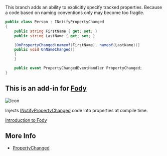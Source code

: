 This branch adds an ability to explicitly specify tracked properties.
Because a code based on naming conventions only may become too fragile.

```cs
public class Person : INotifyPropertyChanged
{
    public string FirstName { get; set; }
    public string LastName { get; set; }

    [OnPropertyChanged(nameof(FirstName), nameof(LastName))]
    public void OnNameChanged()
    {
    }

    public event PropertyChangedEventHandler PropertyChanged;
}
```

## This is an add-in for [Fody](https://github.com/Fody/Fody/) 

![Icon](https://raw.github.com/Fody/PropertyChanged/master/Icons/package_icon.png)

Injects [INotifyPropertyChanged](http://msdn.microsoft.com/en-us/library/system.componentmodel.inotifypropertychanged.aspx)  code into properties at compile time.

[Introduction to Fody](http://github.com/Fody/Fody/wiki/SampleUsage) 

## More Info

* [PropertyChanged](https://github.com/Fody/PropertyChanged)
